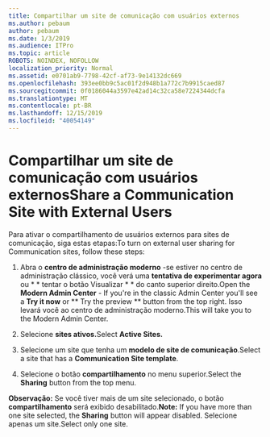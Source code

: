 ```yaml
---
title: Compartilhar um site de comunicação com usuários externos
ms.author: pebaum
author: pebaum
ms.date: 1/3/2019
ms.audience: ITPro
ms.topic: article
ROBOTS: NOINDEX, NOFOLLOW
localization_priority: Normal
ms.assetid: e0701ab9-7798-42cf-af73-9e14132dc669
ms.openlocfilehash: 393ee0bb9c5ac01f2d948b1a772c7b9915caed87
ms.sourcegitcommit: 0f0186044a3597e42ad14c32ca58e7224344dcfa
ms.translationtype: MT
ms.contentlocale: pt-BR
ms.lasthandoff: 12/15/2019
ms.locfileid: "40054149"
---
```

# <a name="share-a-communication-site-with-external-users"></a><span data-ttu-id="e2dba-102">Compartilhar um site de comunicação com usuários externos</span><span class="sxs-lookup"><span data-stu-id="e2dba-102">Share a Communication Site with External Users</span></span>

<span data-ttu-id="e2dba-103">Para ativar o compartilhamento de usuários externos para sites de comunicação, siga estas etapas:</span><span class="sxs-lookup"><span data-stu-id="e2dba-103">To turn on external user sharing for Communication sites, follow these steps:</span></span> 
  
1. <span data-ttu-id="e2dba-104">Abra o **centro de administração moderno** -se estiver no centro de administração clássico, você verá uma **tentativa de experimentar agora** ou \* \* tentar o botão Visualizar \* \* do canto superior direito.</span><span class="sxs-lookup"><span data-stu-id="e2dba-104">Open the **Modern Admin Center** - If you're in the classic Admin Center you'll see a **Try it now** or \*\* Try the preview \*\* button from the top right.</span></span> <span data-ttu-id="e2dba-105">Isso levará você ao centro de administração moderno.</span><span class="sxs-lookup"><span data-stu-id="e2dba-105">This will take you to the Modern Admin Center.</span></span> 
  
2. <span data-ttu-id="e2dba-106">Selecione **sites ativos.**</span><span class="sxs-lookup"><span data-stu-id="e2dba-106">Select **Active Sites.**</span></span>
  
3. <span data-ttu-id="e2dba-107">Selecione um site que tenha um **modelo de site de comunicação**.</span><span class="sxs-lookup"><span data-stu-id="e2dba-107">Select a site that has a **Communication Site template**.</span></span> 
  
4. <span data-ttu-id="e2dba-108">Selecione o botão **compartilhamento** no menu superior.</span><span class="sxs-lookup"><span data-stu-id="e2dba-108">Select the **Sharing** button from the top menu.</span></span> 
  
 <span data-ttu-id="e2dba-109">**Observação:** Se você tiver mais de um site selecionado, o botão **compartilhamento** será exibido desabilitado.</span><span class="sxs-lookup"><span data-stu-id="e2dba-109">**Note:** If you have more than one site selected, the **Sharing** button will appear disabled.</span></span> <span data-ttu-id="e2dba-110">Selecione apenas um site.</span><span class="sxs-lookup"><span data-stu-id="e2dba-110">Select only one site.</span></span> 
  

